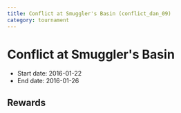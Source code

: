 ```yaml
---
title: Conflict at Smuggler's Basin (conflict_dan_09)
category: tournament
---
```

# Conflict at Smuggler's Basin

  * Start date: 2016-01-22
  * End date: 2016-01-26

## Rewards

